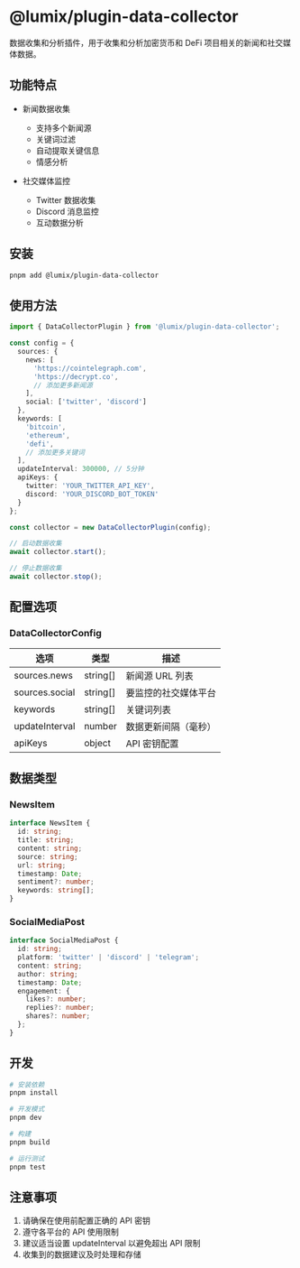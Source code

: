 # @lumix/plugin-data-collector

数据收集和分析插件，用于收集和分析加密货币和 DeFi 项目相关的新闻和社交媒体数据。

## 功能特点

- 新闻数据收集
  - 支持多个新闻源
  - 关键词过滤
  - 自动提取关键信息
  - 情感分析

- 社交媒体监控
  - Twitter 数据收集
  - Discord 消息监控
  - 互动数据分析

## 安装

```bash
pnpm add @lumix/plugin-data-collector
```

## 使用方法

```typescript
import { DataCollectorPlugin } from '@lumix/plugin-data-collector';

const config = {
  sources: {
    news: [
      'https://cointelegraph.com',
      'https://decrypt.co',
      // 添加更多新闻源
    ],
    social: ['twitter', 'discord']
  },
  keywords: [
    'bitcoin',
    'ethereum',
    'defi',
    // 添加更多关键词
  ],
  updateInterval: 300000, // 5分钟
  apiKeys: {
    twitter: 'YOUR_TWITTER_API_KEY',
    discord: 'YOUR_DISCORD_BOT_TOKEN'
  }
};

const collector = new DataCollectorPlugin(config);

// 启动数据收集
await collector.start();

// 停止数据收集
await collector.stop();
```

## 配置选项

### DataCollectorConfig

| 选项 | 类型 | 描述 |
|------|------|------|
| sources.news | string[] | 新闻源 URL 列表 |
| sources.social | string[] | 要监控的社交媒体平台 |
| keywords | string[] | 关键词列表 |
| updateInterval | number | 数据更新间隔（毫秒） |
| apiKeys | object | API 密钥配置 |

## 数据类型

### NewsItem

```typescript
interface NewsItem {
  id: string;
  title: string;
  content: string;
  source: string;
  url: string;
  timestamp: Date;
  sentiment?: number;
  keywords: string[];
}
```

### SocialMediaPost

```typescript
interface SocialMediaPost {
  id: string;
  platform: 'twitter' | 'discord' | 'telegram';
  content: string;
  author: string;
  timestamp: Date;
  engagement: {
    likes?: number;
    replies?: number;
    shares?: number;
  };
}
```

## 开发

```bash
# 安装依赖
pnpm install

# 开发模式
pnpm dev

# 构建
pnpm build

# 运行测试
pnpm test
```

## 注意事项

1. 请确保在使用前配置正确的 API 密钥
2. 遵守各平台的 API 使用限制
3. 建议适当设置 updateInterval 以避免超出 API 限制
4. 收集到的数据建议及时处理和存储 
